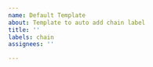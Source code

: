 ```yaml
---
name: Default Template
about: Template to auto add chain label
title: ''
labels: chain
assignees: ''

---
```



